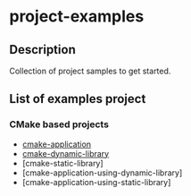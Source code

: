 # project-examples

## Description

Collection of project samples to get started.

## List of examples project

### CMake based projects

- [cmake-application](cmake-application/README.md)
- [cmake-dynamic-library](cmake-dynamic-library/README.md)
- [cmake-static-library]
- [cmake-application-using-dynamic-library]
- [cmake-application-using-static-library]


